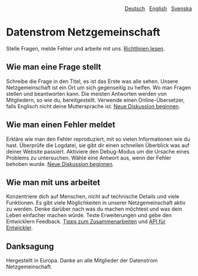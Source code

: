 <p align="right"><a href="README-de.md">Deutsch</a> &nbsp; <a href="README.md">English</a> &nbsp; <a href="README-sv.md">Svenska</a></p>

# Datenstrom Netzgemeinschaft

Stelle Fragen, melde Fehler und arbeite mit uns. [Richtlinien lesen](https://datenstrom.se/de/yellow/help/contributing-guidelines).

## Wie man eine Frage stellt

Schreibe die Frage in den Titel, es ist das Erste was alle sehen. Unsere Netzgemeinschaft ist ein Ort um sich gegenseitig zu helfen. Wo man Fragen stellen und beantworten kann. Die meisten Antworten werden von Mitgliedern, so wie du, bereitgestellt. Verwende einen Online-Übersetzer, falls Englisch nicht deine Muttersprache ist. [Neue Diskussion beginnen](https://github.com/datenstrom/community/discussions/categories/ask-a-question).

## Wie man einen Fehler meldet

Erkläre wie man den Fehler reproduziert, mit so vielen Informationen wie du hast. Überprüfe die Logdatei, sie gibt dir einen schnellen Überblick was auf deiner Website passiert. Aktiviere den Debug-Modus um die Ursache eines Problems zu untersuchen. Wähle eine Antwort aus, wenn der Fehler behoben wurde. [Neue Diskussion beginnen](https://github.com/datenstrom/community/discussions/categories/report-a-bug).

## Wie man mit uns arbeitet

Konzentriere dich auf Menschen, nicht auf technische Details und viele Funktionen. Es gibt viele Möglichkeiten in unserer Netzgemeinschaft aktiv zu werden. Denke darüber nach was du machen möchtest und was dein Leben einfacher machen würde. Teste Erweiterungen und gebe den Entwicklern Feedback. [Tipps zum Zusammenarbeiten](https://github.com/datenstrom/community/discussions/760) und [API für Entwickler](https://datenstrom.se/de/yellow/help/api-for-developers).

## Danksagung

Hergestellt in Europa. Danke an alle Mitglieder der Datenstrom Netzgemeinschaft.
